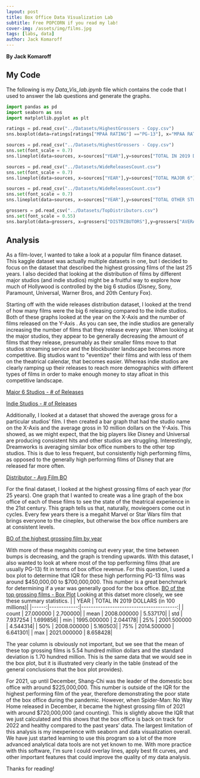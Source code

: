 ```yaml
---
layout: post
title: Box Office Data Visualization Lab
subtitle: Free POPCORN if you read my lab!
cover-img: /assets/img/films.jpg
tags: [labs, data]
author: Jack Komaroff
---
```

**By Jack Komaroff**

## My Code

The following is my *Data_Vis_lab.ipynb* file which contains the code that I used to answer the lab questions and generate the graphs.

```py
import pandas as pd
import seaborn as sns
import matplotlib.pyplot as plt

ratings = pd.read_csv("../Datasets/HighestGrossers - Copy.csv")
sns.boxplot(data=ratings[ratings["MPAA RATING"] =="PG-13"], x="MPAA RATING", y="TOTAL IN 2019 DOLLARS (in 100 millions)", palette="Greens")

sources = pd.read_csv("../Datasets/HighestGrossers - Copy.csv")
sns.set(font_scale = 0.7)
sns.lineplot(data=sources, x=sources["YEAR"],y=sources["TOTAL IN 2019 DOLLARS (in 100 Million $)"],palette="Reds")

sources = pd.read_csv("../Datasets/WideReleasesCount.csv")
sns.set(font_scale = 0.7)
sns.lineplot(data=sources, x=sources["YEAR"],y=sources["TOTAL MAJOR 6"],palette="Reds")

sources = pd.read_csv("../Datasets/WideReleasesCount.csv")
sns.set(font_scale = 0.7)
sns.lineplot(data=sources, x=sources["YEAR"],y=sources["TOTAL OTHER STUDIOS"],palette="Reds")

grossers = pd.read_csv("../Datasets/TopDistributors.csv")
sns.set(font_scale = 0.55)
sns.barplot(data=grossers, x=grossers["DISTRIBUTORS"],y=grossers["AVERAGE GROSS (IN 10 Million $)"])


```
## Analysis

As a film-lover, I wanted to take a look at a popular film finance dataset. This kaggle dataset was actually multiple datasets in one, but I decided to focus on the dataset that described the highest grossing films of the last 25 years. I also decided that looking at the distribution of films by different major studios (and indie studios) might be a fruitful way to explore how much of Hollywood is controlled by the big 6 studios (Disney, Sony, Paramount, Universal, Warner Bros, and 20th Century Fox). 

Starting off with the wide releases distribution dataset, I looked at the trend of how many films were the big 6 releasing compared to the indie studios. Both of these graphs looked at the year on the X-Axis and the number of films released on the Y-Axis .  As you can see, the indie studios are generally increasing the number of films that they release every year. When looking at the major studios, they appear to be generally decreasing the amount of films that they release, presumably as their smaller films move to that studios streaming service and the blockbuster landscape becomes more competitive. Big studios want to "eventize" their films and with less of them on the theatrical calendar, that becomes easier. Whereas indie studios are clearly ramping up their releases to reach more demographics with different types of films in order to make enough money to stay afloat in this competitive landscape. 

[Major 6 Studios - # of Releases](https://drive.google.com/file/d/1clbdifbR3BCEylMLiskZg4mfz8F5qhxr/view?usp=sharing/)

[Indie Studios - # of Releases](https://drive.google.com/file/d/1OV7Y3R83rWadAMnSdQryeuriKiT7KkVc/view?usp=sharing/)

Additionally, I looked at a dataset that showed the average gross for a particular studios’ film. I then created a bar graph that had the studio name on the X-Axis and the average gross in 10 million dollars on the Y-Axis. This showed, as we might expect, that the big players like Disney and Universal are producing consistent hits and other studios are struggling. Interestingly, Dreamworks is averaging similar box office numbers to the other top studios. This is due to less frequent, but consistently high performing films, as opposed to the generally high performing films of Disney that are released far more often.

[Distributor - Avg Film BO](https://drive.google.com/file/d/1qhcg8Y01y1cO9chLV1xkFb2gSBNV10E-/view?usp=sharing/)

For the final dataset, I looked at the highest grossing films of each year (for 25 years). One graph that I wanted to create was a line graph of the box office of each of these films to see the state of the theatrical experience in the 21st century. This graph tells us that, naturally, moviegoers come out in cycles. Every few years there is a megahit Marvel or Star Wars film that brings everyone to the cineplex, but otherwise the box office numbers are at consistent levels.

[BO of the highest grossing film by year](https://drive.google.com/file/d/1fk5EPiYpivyjyI_AMNiH3ZPiAQ6AkZgy/view?usp=sharing/)

With more of these megahits coming out every year, the time between bumps is decreasing, and the graph is trending upwards. 
With this dataset, I also wanted to look at where most of the top performing films (that are usually PG-13) fit in terms of box office revenue. For this question, I used a box plot to determine that IQR for these high performing PG-13 films was around $450,000,00 to $700,000,000. This number is a great benchmark for determining if a year was generally good for the box office. 
[BO of the top grossing films - Box Plot](https://drive.google.com/file/d/1yQW-6sM9UEEBsPB7YGjoRpXjj3Tjwxmf/view?usp=sharing/)
Looking at this datset more closely, we see these summary statistics. 
|       |        YEAR | TOTAL IN 2019 DOLLARS (in 100 millions)|
|------:|------------:|----------------------------------------:|
| count |   27.000000 |                            2.700000|
|  mean | 2008.000000 |                            5.537170|
|   std |    7.937254 |                            1.699856|
|   min | 1995.000000 |                            2.044178|
|   25% | 2001.500000 |                            4.544314|
|   50% | 2008.000000 |                            5.160503|
|   75% | 2014.500000 |                            6.641301|
|   max | 2021.000000 |                            8.658428|

The year column is obviously not important, but we see that the mean of these top grossing films is 5.54 hundred million dollars and the standard deviation is 1.70 hundred million.  This is the same data that we would see in the box plot, but it is illustrated very clearly in the table (instead of the general conclusions that the box plot provides).

For 2021, up until December, Shang-Chi was the leader of the domestic box office with around $225,000,000. This number is outside of the IQR for the highest performing film of the year, therefore demonstrating the poor state of the box office during the pandemic. However, when Spider-Man: No Way Home released in December, it became the highest grossing film of 2021 with around $720,000,000 (and counting). This is slightly above the IQR that we just calculated and this shows that the box office is back on track for 2022 and healthy compared to the past years’ data. 
The largest limitation of this analysis is my inexperience with seaborn and data visualization overall. We have just started learning to use this program so a lot of the more advanced analytical data tools are not yet known to me. With more practice with this software, I'm sure I could overlay lines, apply best fit curves, and other important features that could improve the quality of my data analysis. 

Thanks for reading!
